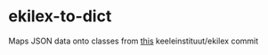 # ekilex-to-dict

Maps JSON data onto classes from [this](https://github.com/keeleinstituut/ekilex/commit/a0f1be5353335fd90926bf03f08b1c5e97396212) keeleinstituut/ekilex commit

